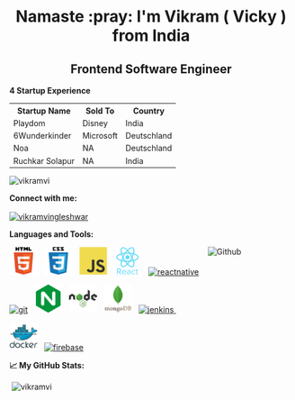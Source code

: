 <!-- ### Hi there 👋 -->

<!--
**vikramvi/vikramvi** is a ✨ _special_ ✨ repository because its `README.md` (this file) appears on your GitHub profile.

Here are some ideas to get you started:

- 🔭 I’m currently working on ...
- 🌱 I’m currently learning ...
- 👯 I’m looking to collaborate on ...
- 🤔 I’m looking for help with ...
- 💬 Ask me about ...
- 📫 How to reach me: ...
- 😄 Pronouns: ...
- ⚡ Fun fact: ...
-->

<h1 align="center">Namaste :pray: I'm Vikram ( Vicky ) from India</h1>
<h2 align="center">Frontend Software Engineer</h2>

**4 Startup Experience**
    
  <table>  
  <tr>
    <th>Startup Name</th>
    <th>Sold To</th>
    <th>Country</th>
  </tr>
  <tr>
    <td>Playdom</td>
    <td>Disney</td>
    <td>India</td>
  </tr>
  <tr>
    <td>6Wunderkinder</td>
    <td>Microsoft</td>
    <td>Deutschland</td>
  </tr>
  <tr>
    <td>Noa</td>
    <td>NA</td>
    <td>Deutschland</td>
  </tr>
  <tr>
    <td>Ruchkar Solapur</td>
    <td>NA</td>
    <td>India</td>
  </tr>
</table>
   

<p align="left"> <img src="https://komarev.com/ghpvc/?username=vikramvi&label=Profile%20views&color=0e75b6&style=flat" alt="vikramvi" /> </p>


**Connect with me:**
<p align="left">
<a href="https://linkedin.com/in/vikramvingleshwar" target="blank"><img align="center" src="https://cdn.jsdelivr.net/npm/simple-icons@3.0.1/icons/linkedin.svg" alt="vikramvingleshwar" height="30" width="40" /></a>
</p>

**Languages and Tools:**

<img width="30%" align="right" alt="Github" src="https://user-images.githubusercontent.com/308490/110237367-b6c74500-7f61-11eb-82bc-674be5cdf381.png" />

<p align="left"> 
<a href="https://www.w3.org/html/" target="_blank"> <img src="https://raw.githubusercontent.com/devicons/devicon/master/icons/html5/html5-original-wordmark.svg" alt="html5" width="50" height="50"/></a>&nbsp;&nbsp;
<a href="https://www.w3schools.com/css/" target="_blank"> <img src="https://raw.githubusercontent.com/devicons/devicon/master/icons/css3/css3-original-wordmark.svg" alt="css3" width="50" height="50"/></a>&nbsp;&nbsp;
<a href="https://developer.mozilla.org/en-US/docs/Web/JavaScript" target="_blank"> <img src="https://raw.githubusercontent.com/devicons/devicon/master/icons/javascript/javascript-original.svg" alt="javascript" width="50" height="50"/></a>&nbsp;&nbsp;
<a href="https://reactjs.org/" target="_blank"> <img src="https://raw.githubusercontent.com/devicons/devicon/master/icons/react/react-original-wordmark.svg" alt="react" width="50" height="50"/></a>&nbsp;&nbsp;
<a href="https://reactnative.dev/" target="_blank"> <img src="https://reactnative.dev/img/header_logo.svg" alt="reactnative" width="50" height="50"/></a>
  
  
<a href="https://git-scm.com/" target="_blank"> <img src="https://www.vectorlogo.zone/logos/git-scm/git-scm-icon.svg" alt="git" width="50" height="50"/></a>&nbsp;&nbsp;
<a href="https://www.nginx.com" target="_blank"> <img src="https://raw.githubusercontent.com/devicons/devicon/master/icons/nginx/nginx-original.svg" alt="nginx" width="50" height="50"/></a>&nbsp;&nbsp; 
<a href="https://nodejs.org" target="_blank"> <img src="https://raw.githubusercontent.com/devicons/devicon/master/icons/nodejs/nodejs-original-wordmark.svg" alt="nodejs" width="50" height="50"/></a>&nbsp;&nbsp;
<a href="https://www.mongodb.com/" target="_blank"> <img src="https://raw.githubusercontent.com/devicons/devicon/master/icons/mongodb/mongodb-original-wordmark.svg" alt="mongodb" width="50" height="50"/></a>&nbsp;&nbsp;
<a href="https://www.jenkins.io" target="_blank"> <img src="https://www.vectorlogo.zone/logos/jenkins/jenkins-icon.svg" alt="jenkins" width="50" height="50"/>      </a>&nbsp;&nbsp;
  
<a href="https://www.docker.com/" target="_blank"> <img src="https://raw.githubusercontent.com/devicons/devicon/master/icons/docker/docker-original-wordmark.svg" alt="docker" width="50" height="50"/></a>&nbsp;&nbsp; 
<a href="https://firebase.google.com/" target="_blank"> <img src="https://www.vectorlogo.zone/logos/firebase/firebase-icon.svg" alt="firebase" width="50" height="50"/></a>&nbsp;&nbsp;
</p>



**📈 My GitHub Stats:**


<p>&nbsp;<img align="center" src="https://github-readme-stats.vercel.app/api?username=vikramvi&show_icons=true&locale=en" alt="vikramvi" /></p>
